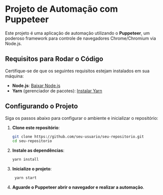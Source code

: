 # Projeto de Automação com Puppeteer

Este projeto é uma aplicação de automação utilizando o **Puppeteer**, um poderoso framework para controle de navegadores Chrome/Chromium via Node.js.

## Requisitos para Rodar o Código

Certifique-se de que os seguintes requisitos estejam instalados em sua máquina:

- **Node.js**: [Baixar Node.js](https://nodejs.org)
- **Yarn** (gerenciador de pacotes): [Instalar Yarn](https://classic.yarnpkg.com/lang/en/docs/install/)

## Configurando o Projeto

Siga os passos abaixo para configurar o ambiente e inicializar o repositório:

1. **Clone este repositório**:
   ```bash
   git clone https://github.com/seu-usuario/seu-repositorio.git
   cd seu-repositorio

2. **Instale as dependências**:
   ```bash
   yarn install

3. **Inicialize o projeto**:
   ```bash
    yarn start
    ```
4. **Aguarde o Puppeteer abrir o navegador e realizar a automação**.

